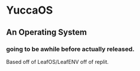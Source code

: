 # YuccaOS
## An Operating System
### going to be awhile before actually released.
Based off of LeafOS/LeafENV off of replit.
